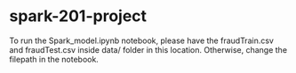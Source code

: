 # spark-201-project

To run the Spark_model.ipynb notebook, please have the fraudTrain.csv and fraudTest.csv inside data/ folder in this location. Otherwise, change the filepath in the notebook.